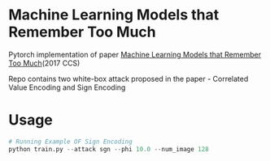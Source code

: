 # Machine Learning Models that Remember Too Much

Pytorch implementation of paper [Machine Learning Models that Remember Too Much](https://arxiv.org/abs/1709.07886)(2017 CCS)

Repo contains two white-box attack proposed in the paper -  Correlated Value Encoding and Sign Encoding

# Usage

```python
# Running Example OF Sign Encoding
python train.py --attack sgn --phi 10.0 --num_image 128
```

